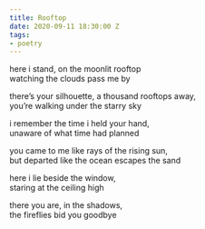 ```yaml
---
title: Rooftop
date: 2020-09-11 18:30:00 Z
tags:
- poetry
---
```


here i stand, on the moonlit rooftop     
watching the clouds pass me by    

there’s your silhouette, a thousand rooftops away,    
you’re walking under the starry sky    

i remember the time i held your hand,    
unaware of what time had planned    

you came to me like rays of the rising sun,    
but departed like the ocean escapes the sand    

here i lie beside the window,   
staring at the ceiling high    

there you are, in the shadows,    
the fireflies bid you goodbye    